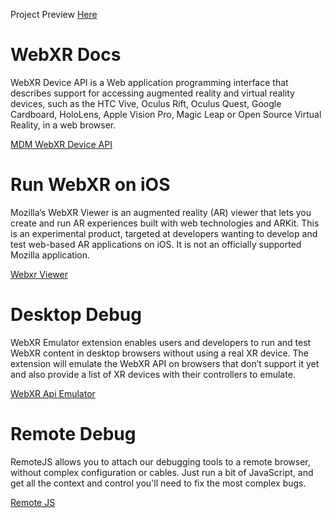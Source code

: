 Project Preview [Here](https://luizgts.github.io/webxr-threejs/)

# WebXR Docs
WebXR Device API is a Web application programming interface that describes support for accessing augmented reality and virtual reality devices, such as the HTC Vive, Oculus Rift, Oculus Quest, Google Cardboard, HoloLens, Apple Vision Pro, Magic Leap or Open Source Virtual Reality, in a web browser.

[MDM WebXR Device API](https://developer.mozilla.org/en-US/docs/Web/API/WebXR_Device_API)

# Run WebXR on iOS
Mozilla’s WebXR Viewer is an augmented reality (AR) viewer that lets you create and run AR experiences built with web technologies and ARKit.
This is an experimental product, targeted at developers wanting to develop and test web-based AR applications on iOS. It is not an officially supported Mozilla application.

[Webxr Viewer](https://apps.apple.com/us/app/webxr-viewer/id1295998056)

# Desktop Debug
WebXR Emulator extension enables users and developers to run and test WebXR content in desktop browsers without using a real XR device.
The extension will emulate the WebXR API on browsers that don’t support it yet and also provide a list of XR devices with their controllers to emulate.

[WebXR Api Emulator](https://chromewebstore.google.com/detail/webxr-api-emulator/mjddjgeghkdijejnciaefnkjmkafnnje?hl=en)

# Remote Debug
RemoteJS allows you to attach our debugging tools to a remote browser, without complex configuration or cables. Just run a bit of JavaScript, and get all the context and control you'll need to fix the most complex bugs.

[Remote JS](https://remotejs.com/)